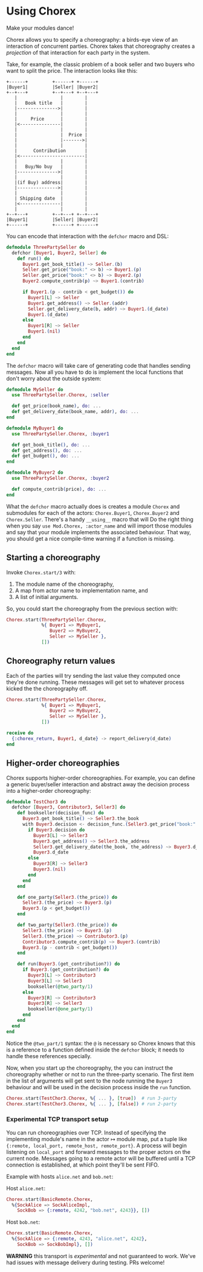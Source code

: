 Using Chorex
============

Make your modules dance!

Chorex allows you to specify a choreography: a birds-eye view of an
interaction of concurrent parties. Chorex takes that choreography
creates a *projection* of that interaction for each party in the
system.

Take, for example, the classic problem of a book seller and two
buyers who want to split the price. The interaction looks like this:

```
+------+         +------+ +------+
|Buyer1|         |Seller| |Buyer2|
+--+---+         +--+---+ +--+---+
   |                |        |
   |   Book title   |        |
   |--------------->|        |
   |                |        |
   |     Price      |        |
   |<---------------|        |
   |                |        |
   |                |  Price |
   |                |------->|
   |                |        |
   |      Contribution       |
   |<------------------------|
   |                |        |
   |   Buy/No buy   |        |
   |--------------->|        |
   |                |        |
   |(if Buy) address|        |
   |--------------->|        |
   |                |        |
   | Shipping date  |        |
   |<---------------|        |
   |                |        |
+--+---+         +--+---+ +--+---+
|Buyer1|         |Seller| |Buyer2|
+------+         +------+ +------+
```

You can encode that interaction with the `defchor` macro and DSL:

```elixir
defmodule ThreePartySeller do
  defchor [Buyer1, Buyer2, Seller] do
    def run() do
      Buyer1.get_book_title() ~> Seller.(b)
      Seller.get_price("book:" <> b) ~> Buyer1.(p)
      Seller.get_price("book:" <> b) ~> Buyer2.(p)
      Buyer2.compute_contrib(p) ~> Buyer1.(contrib)

      if Buyer1.(p - contrib < get_budget()) do
        Buyer1[L] ~> Seller
        Buyer1.get_address() ~> Seller.(addr)
        Seller.get_delivery_date(b, addr) ~> Buyer1.(d_date)
        Buyer1.(d_date)
      else
        Buyer1[R] ~> Seller
        Buyer1.(nil)
      end
    end
  end
end
```

The `defchor` macro will take care of generating code that handles
sending messages. Now all you have to do is implement the local
functions that don't worry about the outside system:

```elixir
defmodule MySeller do
  use ThreePartySeller.Chorex, :seller

  def get_price(book_name), do: ...
  def get_delivery_date(book_name, addr), do: ...
end

defmodule MyBuyer1 do
  use ThreePartySeller.Chorex, :buyer1

  def get_book_title(), do: ...
  def get_address(), do: ...
  def get_budget(), do: ...
end

defmodule MyBuyer2 do
  use ThreePartySeller.Chorex, :buyer2

  def compute_contrib(price), do: ...
end
```

What the `defchor` macro actually does is creates a module `Chorex`
and submodules for each of the actors: `Chorex.Buyer1`,
`Chorex.Buyer2` and `Chorex.Seller`. There's a handy `__using__`
macro that will Do the right thing when you say `use Mod.Chorex, :actor_name`
and will import those modules and say that your module implements
the associated behaviour. That way, you should get a nice
compile-time warning if a function is missing.

## Starting a choreography

Invoke `Chorex.start/3` with:

1. The module name of the choreography,
2. A map from actor name to implementation name, and
3. A list of initial arguments.

So, you could start the choreography from the previous section with:

```elixir
Chorex.start(ThreePartySeller.Chorex,
             %{ Buyer1 => MyBuyer1,
                Buyer2 => MyBuyer2,
                Seller => MySeller },
             [])
```

## Choreography return values

Each of the parties will try sending the last value they computed
once they're done running. These messages will get set to whatever
process kicked the the choreography off.

```elixir
Chorex.start(ThreePartySeller.Chorex,
             %{ Buyer1 => MyBuyer1,
                Buyer2 => MyBuyer2,
                Seller => MySeller },
             [])

receive do
  {:chorex_return, Buyer1, d_date} -> report_delivery(d_date)
end
```

## Higher-order choreographies

Chorex supports higher-order choreographies. For example, you can
define a generic buyer/seller interaction and abstract away the
decision process into a higher-order choreography:

```elixir
defmodule TestChor3 do
  defchor [Buyer3, Contributor3, Seller3] do
    def bookseller(decision_func) do
      Buyer3.get_book_title() ~> Seller3.the_book
      with Buyer3.decision <- decision_func.(Seller3.get_price("book:" <> the_book)) do
        if Buyer3.decision do
          Buyer3[L] ~> Seller3
          Buyer3.get_address() ~> Seller3.the_address
          Seller3.get_delivery_date(the_book, the_address) ~> Buyer3.d_date
          Buyer3.d_date
        else
          Buyer3[R] ~> Seller3
          Buyer3.(nil)
        end
      end
    end

    def one_party(Seller3.(the_price)) do
      Seller3.(the_price) ~> Buyer3.(p)
      Buyer3.(p < get_budget())
    end

    def two_party(Seller3.(the_price)) do
      Seller3.(the_price) ~> Buyer3.(p)
      Seller3.(the_price) ~> Contributor3.(p)
      Contributor3.compute_contrib(p) ~> Buyer3.(contrib)
      Buyer3.(p - contrib < get_budget())
    end

    def run(Buyer3.(get_contribution?)) do
      if Buyer3.(get_contribution?) do
        Buyer3[L] ~> Contributor3
        Buyer3[L] ~> Seller3
        bookseller(@two_party/1)
      else
        Buyer3[R] ~> Contributor3
        Buyer3[R] ~> Seller3
        bookseller(@one_party/1)
      end
    end
  end
end
```

Notice the `@two_part/1` syntax: the `@` is necessary so Chorex
knows that this is a reference to a function defined inside the
`defchor` block; it needs to handle these references specially.

Now, when you start up the choreography, the you can instruct the
choreography whether or not to run the three-party scenario. The
first item in the list of arguments will get sent to the node
running the `Buyer3` behaviour and will be used in the decision
process inside the `run` function.

```elixir
Chorex.start(TestChor3.Chorex, %{ ... }, [true])  # run 3-party
Chorex.start(TestChor3.Chorex, %{ ... }, [false]) # run 2-party
```

### **Experimental** TCP transport setup

You can run choreographies over TCP. Instead of specifying the
implementing module's name in the actor ↦ module map, put a tuple
like `{:remote, local_port, remote_host, remote_port}`. A process
will begin listening on `local_port` and forward messages to the
proper actors on the current node. Messages going to a remote actor
will be buffered until a TCP connection is established, at which
point they'll be sent FIFO.

Example with hosts `alice.net` and `bob.net`:

Host `alice.net`:

```elixir
Chorex.start(BasicRemote.Chorex,
  %{SockAlice => SockAliceImpl,
    SockBob => {:remote, 4242, "bob.net", 4243}}, [])
```

Host `bob.net`:

```elixir
Chorex.start(BasicRemote.Chorex,
  %{SockAlice => {:remote, 4243, "alice.net", 4242},
    SockBob => SockBobImpl}, [])
```

**WARNING** this transport is *experimental* and not guaranteed to
work. We've had issues with message delivery during testing. PRs welcome!
